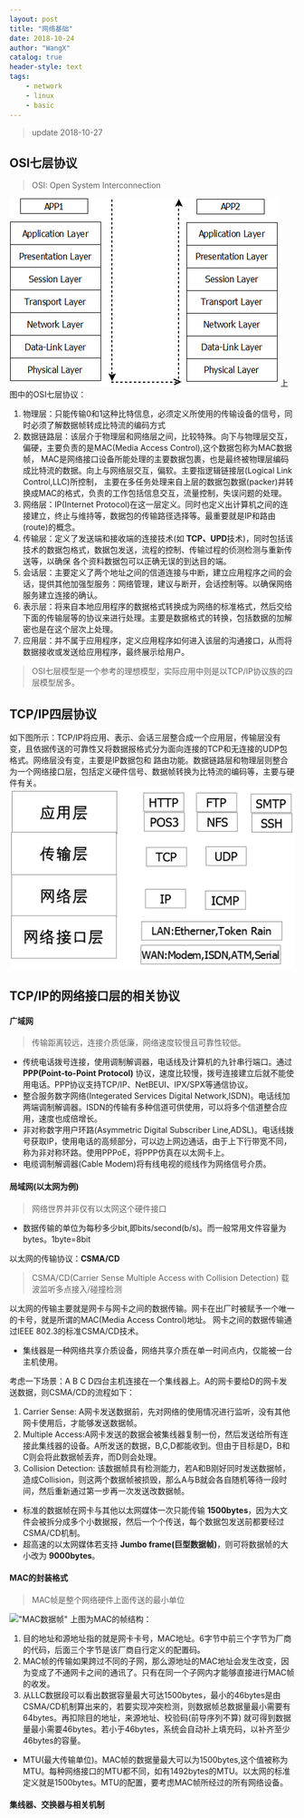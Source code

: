 ```yaml
---
layout: post
title: "网络基础"
date: 2018-10-24 
author: "WangX"
catalog: true
header-style: text
tags:
    - network
    - linux
    - basic
---
```

>update 2018-10-27

## OSI七层协议
>OSI: Open System Interconnection


!["OSI七层模型"](/img/network/OSI.png "OSI七层模型")
上图中的OSI七层协议：
1. 物理层：只能传输0和1这种比特信息，必须定义所使用的传输设备的信号，同时必须了解数据帧转成比特流的编码方式
2. 数据链路层：该层介于物理层和网络层之间，比较特殊。向下与物理层交互，偏硬，主要负责的是MAC(Media Access Control),这个数据包称为MAC数据帧，
MAC是网络接口设备所能处理的主要数据包裹，也是最终被物理层编码成比特流的数据。向上与网络层交互，偏软。主要指逻辑链接层(Logical Link Control,LLC)所控制，
主要在多任务处理来自上层的数据包数据(packer)并转换成MAC的格式，负责的工作包括信息交互，流量控制，失误问题的处理。
3. 网络层：IP(Internet Protocol)在这一层定义。同时也定义出计算机之间的连接建立，终止与维持等，数据包的传输路径选择等。最重要就是IP和路由(route)的概念。
4. 传输层：定义了发送端和接收端的连接技术(如 **TCP、UPD**技术)，同时包括该技术的数据包格式，数据包发送，流程的控制、传输过程的侦测检测与重新传送等，以确保
各个资料数据包可以正确无误的到达目的端。
5. 会话层：主要定义了两个地址之间的信道连接与中断，建立应用程序之间的会话，提供其他加强型服务：网络管理，建议与断开，会话控制等。以确保网络服务建立连接的确认。
6. 表示层：将来自本地应用程序的数据格式转换成为网络的标准格式，然后交给下面的传输层等的协议来进行处理。主要是数据格式的转换，包括数据的加解密也是在这个层次上处理。
7. 应用层：并不属于应用程序，定义应用程序如何进入该层的沟通接口，从而将数据接收或发送给应用程序，最终展示给用户。

>OSI七层模型是一个参考的理想模型，实际应用中则是以TCP/IP协议族的四层模型居多。

## TCP/IP四层协议
如下图所示：TCP/IP将应用、表示、会话三层整合成一个应用层，传输层没有变，且依据传送的可靠性又将数据报格式分为面向连接的TCP和无连接的UDP包格式。网络层没有变，主要是IP数据包和
路由功能。数据链路层和物理层则整合为一个网络接口层，包括定义硬件信号、数据帧转换为比特流的编码等，主要与硬件有关。
!["TCP/IP"](/img/network/TCP-IP.png "TCP/IP协议")

## TCP/IP的网络接口层的相关协议

#### 广域网

>传输距离较远，连接介质低廉，网络速度较慢且可靠性较低。

* 传统电话拨号连接，使用调制解调器，电话线及计算机的九针串行端口。通过 **PPP(Point-to-Point Protocol)** 协议，速度比较慢，拨号连接建立后就不能使用电话。PPP协议支持TCP/IP、NetBEUI、IPX/SPX等通信协议。
* 整合服务数字网络(Integerated Services Digital Network,ISDN)。电话线加两端调制解调器。ISDN的传输有多种信道可供使用，可以将多个信道整合应用，速度也成倍增长。
* 非对称数字用户环路(Asymmetric Digital Subscriber Line,ADSL)。电话线拨号获取IP，使用电话的高频部分，可以边上网边通话，由于上下行带宽不同，称为非对称环路。使用PPPoE，将PPP仿真在以太网卡上。
* 电缆调制解调器(Cable Modem)将有线电视的缆线作为网络信号介质。

#### 局域网(以太网为例)

>网络世界并非仅有以太网这个硬件接口

* 数据传输的单位为每秒多少bit,即bits/second(b/s)。而一般常用文件容量为bytes。1byte=8bit

以太网的传输协议：**CSMA/CD**

>CSMA/CD(Carrier Sense Multiple Access with Collision Detection) 载波监听多点接入/碰撞检测

以太网的传输主要就是网卡与网卡之间的数据传输。网卡在出厂时被赋予一个唯一的卡号，就是所谓的MAC(Media Access Control)地址。
网卡之间的数据传输通过IEEE 802.3的标准CSMA/CD技术。
* 集线器是一种网络共享介质设备，网络共享介质在单一时间点内，仅能被一台主机使用。

考虑一下场景：A B C D四台主机连接在一个集线器上。A的网卡要给D的网卡发送数据，则CSMA/CD的流程如下：
1. Carrier Sense: A网卡发送数据前，先对网络的使用情况进行监听，没有其他网卡使用后，才能够发送数据帧。
2. Multiple Access:A网卡发送的数据会被集线器复制一份，然后发送给所有连接此集线器的设备。A所发送的数据，B,C,D都能收到。但由于目标是D，B和C则会将此数据帧丢弃，而D则会处理。
3. Collision Detection: 该数据帧具有检测能力，若A和B刚好同时发送数据帧，造成Collision，则这两个数据帧被损毁，那么A与B就会各自随机等待一段时间，然后重新通过第一步再一次发送改数据帧。

* 标准的数据帧在网卡与其他以太网媒体一次只能传输 **1500bytes**，因为大文件会被拆分成多个小数据报，然后一个个传送，每个数据包发送前都要经过CSMA/CD机制。
* 超高速的以太网媒体若支持 **Jumbo frame(巨型数据帧)**，则可将数据帧的大小改为 **9000bytes**。

#### MAC的封装格式
>MAC帧是整个网络硬件上面传送的最小单位

!["MAC数据帧"](/img/network/mac-frame.png "MAC数据帧")
上图为MAC的帧结构：
1. 目的地址和源地址指的就是网卡卡号，MAC地址。6字节中前三个字节为厂商的代码，后面三个字节是该厂商自行定义的配置码。
2. MAC帧的传输如果跨过不同的子网，那么源地址的MAC地址会发生改变，因为变成了不通网卡之间的通讯了。只有在同一个子网内才能够直接进行MAC帧的收发。
3. 从LLC数据段可以看出数据容量最大可达1500bytes，最小的46bytes是由CSMA/CD机制算出来的，若要实现冲突检测，则数据帧总数据量最小需要有64bytes。再扣除目的地址，来源地址、校验码(前导序列不算)
就可得到数据量最小需要46bytes。若小于46bytes，系统会自动补上填充码，以补齐至少46bytes的容量。

* MTU(最大传输单位)。MAC帧的数据量最大可以为1500bytes,这个值被称为MTU。每种网络接口的MTU都不同，如有1492bytes的MTU。以太网的标准定义就是1500bytes。MTU的配置，要考虑MAC帧所经过的所有网络设备。

#### 集线器、交换器与相关机制

